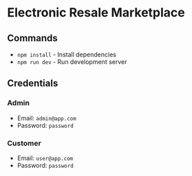 # Electronic Resale Marketplace

## Commands

- `npm install` - Install dependencies
- `npm run dev` - Run development server

## Credentials

### Admin

- Email: `admin@app.com`
- Password: `password`

### Customer

- Email: `user@app.com`
- Password: `password`
